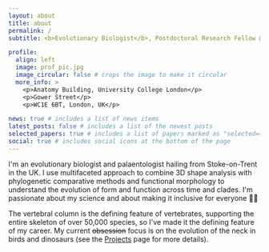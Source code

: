 ```yaml
---
layout: about
title: about
permalink: /
subtitle: <b>Evolutionary Biologist</b>, Postdoctoral Research Fellow @ Felice Lab (UCL)

profile:
  align: left
  image: prof_pic.jpg
  image_circular: false # crops the image to make it circular
  more_info: >
    <p>Anatomy Building, University College London</p>
    <p>Gower Street</p>
    <p>WC1E 6BT, London, UK</p>

news: true # includes a list of news items
latest_posts: false # includes a list of the newest posts
selected_papers: true # includes a list of papers marked as "selected={true}"
social: true # includes social icons at the bottom of the page
---
```

I'm an evolutionary biologist and palaentologist hailing from Stoke-on-Trent in the UK. I use multifaceted approach to combine 3D shape analysis with phylogenetic comparative methods and functional morphology to understand the evolution of form and function across time and clades. I'm passionate about my science and about making it inclusive for everyone 🏳️‍🌈

The vertebral column is the defining feature of vertebrates, supporting the entire skeleton of over 50,000 species, so I've made it the defining feature of my career. My current <s>obsession</s> focus is on the evolution of the neck in birds and dinosaurs (see the [Projects](https://ryndmrk.github.io/projects/) page for more details).


